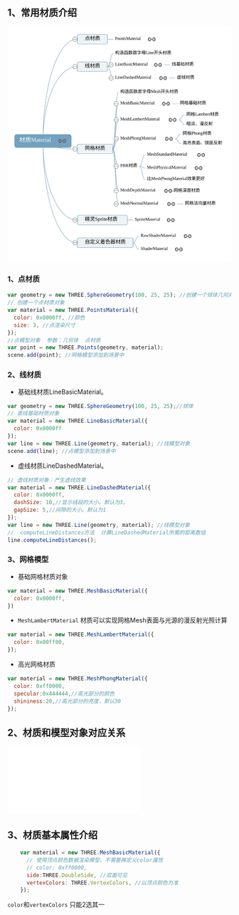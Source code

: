 ## 1、常用材质介绍

<img src='../../images/threejs/threejs25材质Material.svg'>

### 1、点材质
```js
var geometry = new THREE.SphereGeometry(100, 25, 25); //创建一个球体几何对象
// 创建一个点材质对象
var material = new THREE.PointsMaterial({
  color: 0x0000ff, //颜色
  size: 3, //点渲染尺寸
});
//点模型对象  参数：几何体  点材质
var point = new THREE.Points(geometry, material);
scene.add(point); //网格模型添加到场景中
```
### 2、线材质
+ 基础线材质LineBasicMaterial。
```js
var geometry = new THREE.SphereGeometry(100, 25, 25);//球体
// 直线基础材质对象
var material = new THREE.LineBasicMaterial({
  color: 0x0000ff
});
var line = new THREE.Line(geometry, material); //线模型对象
scene.add(line); //点模型添加到场景中
```
+ 虚线材质LineDashedMaterial。
```js
// 虚线材质对象：产生虚线效果
var material = new THREE.LineDashedMaterial({
  color: 0x0000ff,
  dashSize: 10,//显示线段的大小。默认为3。
  gapSize: 5,//间隙的大小。默认为1
});
var line = new THREE.Line(geometry, material); //线模型对象
//  computeLineDistances方法  计算LineDashedMaterial所需的距离数组
line.computeLineDistances();
```
### 3、网格模型
+ 基础网格材质对象
```js
var material = new THREE.MeshBasicMaterial({
  color: 0x0000ff,
})
```
+ `MeshLambertMaterial` 材质可以实现网格Mesh表面与光源的漫反射光照计算
```js
var material = new THREE.MeshLambertMaterial({
  color: 0x00ff00,
});
```
+ 高光网格材质
```js
var material = new THREE.MeshPhongMaterial({
  color: 0xff0000,
  specular:0x444444,//高光部分的颜色
  shininess:20,//高光部分的亮度，默认30
});
```
## 2、材质和模型对象对应关系
<embed src="../../images/threejs/threejs25材质和模型对应关系.svg">

## 3、材质基本属性介绍
```js
    var material = new THREE.MeshBasicMaterial({
      // 使用顶点颜色数据渲染模型，不需要再定义color属性
      // color: 0xff0000,
      side:THREE.DoubleSide, //双面可见
      vertexColors: THREE.VertexColors, //以顶点颜色为准
    });
```
`color`和`vertexColors` 只能2选其一
